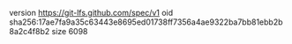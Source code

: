 version https://git-lfs.github.com/spec/v1
oid sha256:17ae7fa9a35c63443e8695ed01738ff7356a4ae9322ba7bb81ebb2b8a2c4f8b2
size 6098
